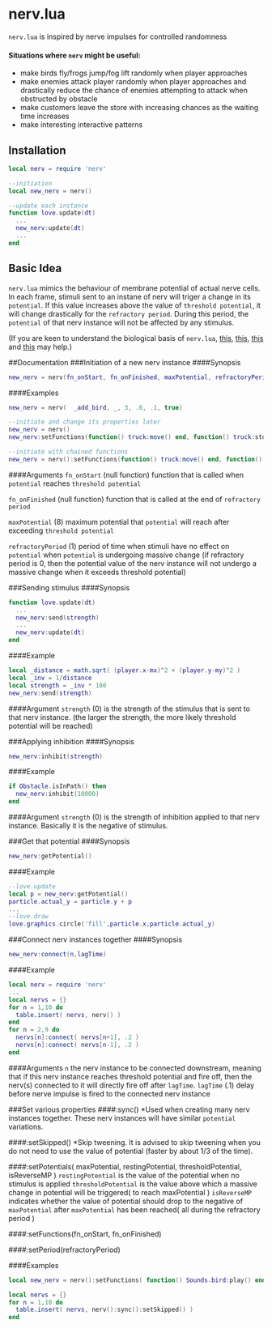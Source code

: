 # nerv.lua
`nerv.lua` is inspired by nerve impulses for controlled randomness

#### Situations where `nerv` might be useful:
* make birds fly/frogs jump/fog lift randomly when player approaches
* make enemies attack player randomly when player approaches and drastically reduce the chance of enemies attempting to attack when obstructed by obstacle
* make customers leave the store with increasing chances as the waiting time increases
* make interesting interactive patterns

## Installation
```lua
local nerv = require 'nerv'

--initiation
local new_nerv = nerv()

--update each instance
function love.update(dt)
  ...
  new_nerv:update(dt)
  ...
end
```

## Basic Idea
`nerv.lua` mimics the behaviour of membrane potential of actual nerve cells. In each frame, stimuli sent to an instane of nerv will triger a change in its `potential`. If this value increases above the value of `threshold potential`, it will change drastically for the `refractory period`. During this period, the `potential` of that nerv instance will not be affected by any stimulus.

(If you are keen to understand the biological basis of `nerv.lua`, [this](http://www.dummies.com/how-to/content/understanding-the-transmission-of-nerve-impulses.html), [this](http://www.sumanasinc.com/webcontent/animations/content/action_potential.html), [this](http://highered.mcgraw-hill.com/sites/0072495855/student_view0/chapter14/animation__the_nerve_impulse.html) and [this](http://www.youtube.com/watch?v=hFzqlO7FbzM) may help.)

##Documentation
###Initiation of a new nerv instance
####Synopsis
```lua
new_nerv = nerv(fn_onStart, fn_onFinished, maxPotential, refractoryPeriod)
```

####Examples
```lua
new_nerv = nerv(  _add_bird, _, 3, .6, .1, true)

--initiate and change its properties later
new_nerv = nerv()
new_nerv:setFunctions(function() truck:move() end, function() truck:stop() end)

--initiate with chained functions
new_nerv = nerv():setFunctions(function() truck:move() end, function() truck:stop() end)
```

####Arguments
`fn_onStart` (null function)  function that is called when `potential` reaches `threshold potential`

`fn_onFinished` (null function) function that is called at the end of `refractory period`

`maxPotential` (8) maximum potential that `potential` will reach after exceeding `threshold potential`

`refractoryPeriod` (1) period of time when stimuli have no effect on `potential` when `potential` is undergoing massive change (if refractory period is 0, then the potential value of the nerv instance will not undergo a massive change when it exceeds threshold potential) 

###Sending stimulus
####Synopsis
```lua
function love.update(dt)
  ...
  new_nerv:send(strength)
  ...
  new_nerv:update(dt)
end
```

####Example
```lua
local _distance = math.sqrt( (player.x-mx)^2 + (player.y-my)^2 )
local _inv = 1/distance
local strength = _inv * 100
new_nerv:send(strength)
```

####Argument
`strength` (0) is the strength of the stimulus that is sent to that nerv instance. (the larger the strength, the more likely threshold potential will be reached)

###Applying inhibition
####Synopsis
```lua
new_nerv:inhibit(strength)
```

####Example
```lua
if Obstacle.isInPath() then
  new_nerv:inhibit(10000)
end
```

####Argument
`strength` (0) is the strength of inhibition applied to that nerv instance. Basically it is the negative of stimulus.

###Get that potential
####Synopsis
```lua
new_nerv:getPotential()
```

####Example
```lua
--love.update
local p = new_nerv:getPotential()
particle.actual_y = particle.y + p
...
--love.draw
love.graphics.circle('fill',particle.x,particle.actual_y)
```

###Connect nerv instances together
####Synopsis
```lua
new_nerv:connect(n,lagTime)
```

####Example
```lua
local nerv = require 'nerv'
...
local nervs = {}
for n = 1,10 do
  table.insert( nervs, nerv() )
end
for n = 2,9 do
  nervs[n]:connect( nervs[n+1], .2 )
  nervs[n]:connect( nervs[n-1], .2 )
end
```

####Arguments
`n`            the nerv instance to be connected downstream, meaning that if this nerv instance reaches threshold potential and fire off, then the nerv(s) connected to it will directly fire off after `lagTime`.
`lagTime` (.1) delay before nerve impulse is fired to the connected nerv instance

###Set various properties
####:sync()
*Used when creating many nerv instances together. These nerv instances will have similar `potential` variations.

####:setSkipped()
*Skip tweening. It is advised to skip tweening when you do not need to use the value of potential (faster by about 1/3 of the time).

####:setPotentials( maxPotential, restingPotential, thresholdPotential, isReverseMP )
`restingPotential` is the value of the potential when no stimulus is applied
`thresholdPotential` is the value above which a massive change in potential will be triggered( to reach maxPotential )
`isReverseMP` indicates whether the value of potential should drop to the negative of `maxPotential` after `maxPotential` has been reached( all during the refractory period )

####:setFunctions(fn_onStart, fn_onFinished)

####:setPeriod(refractoryPeriod)

####Examples
```lua
local new_nerv = nerv():setFunctions( function() Sounds.bird:play() end, _ ):setPeriod(.6):setSkipped():setPotentials(3)

local nervs = {}
for n = 1,10 do
  table.insert( nervs, nerv():sync():setSkipped() )
end
```